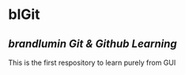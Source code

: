 # blGit
## _brandlumin Git & Github Learning_

This is the first respository to learn purely from GUI